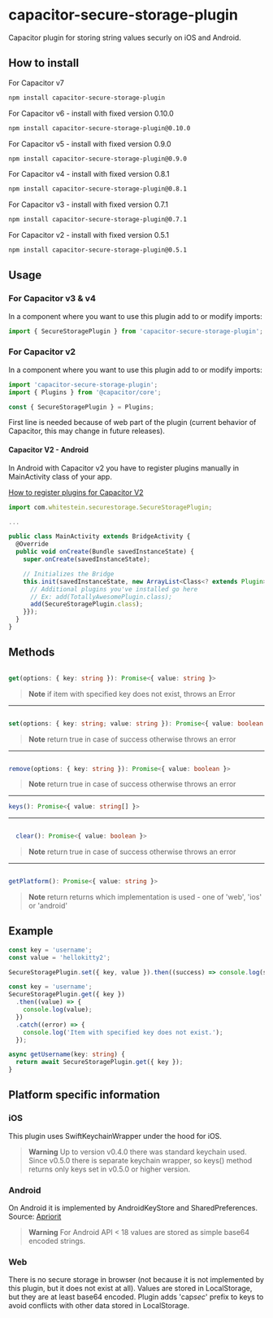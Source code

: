 # capacitor-secure-storage-plugin

Capacitor plugin for storing string values securly on iOS and Android.

## How to install

For Capacitor v7

```bash
npm install capacitor-secure-storage-plugin
```

For Capacitor v6 - install with fixed version 0.10.0

```bash
npm install capacitor-secure-storage-plugin@0.10.0
```

For Capacitor v5 - install with fixed version 0.9.0

```bash
npm install capacitor-secure-storage-plugin@0.9.0
```

For Capacitor v4 - install with fixed version 0.8.1

```bash
npm install capacitor-secure-storage-plugin@0.8.1
```

For Capacitor v3 - install with fixed version 0.7.1

```bash
npm install capacitor-secure-storage-plugin@0.7.1
```

For Capacitor v2 - install with fixed version 0.5.1

```bash
npm install capacitor-secure-storage-plugin@0.5.1
```

## Usage

### For Capacitor v3 & v4

In a component where you want to use this plugin add to or modify imports:

```jsx
import { SecureStoragePlugin } from 'capacitor-secure-storage-plugin';
```

### For Capacitor v2

In a component where you want to use this plugin add to or modify imports:

```jsx
import 'capacitor-secure-storage-plugin';
import { Plugins } from '@capacitor/core';

const { SecureStoragePlugin } = Plugins;
```

First line is needed because of web part of the plugin (current behavior of Capacitor, this may change in future releases).

#### Capacitor V2 - Android

In Android with Capacitor v2 you have to register plugins manually in MainActivity class of your app.

[How to register plugins for Capacitor V2](https://capacitorjs.com/docs/v2/plugins/android#export-to-capacitor)

```ts
import com.whitestein.securestorage.SecureStoragePlugin;

...

public class MainActivity extends BridgeActivity {
  @Override
  public void onCreate(Bundle savedInstanceState) {
    super.onCreate(savedInstanceState);

    // Initializes the Bridge
    this.init(savedInstanceState, new ArrayList<Class<? extends Plugin>>() {{
      // Additional plugins you've installed go here
      // Ex: add(TotallyAwesomePlugin.class);
      add(SecureStoragePlugin.class);
    }});
  }
}
```

## Methods

```ts

get(options: { key: string }): Promise<{ value: string }>

```

> **Note**
> if item with specified key does not exist, throws an Error

---

```ts

set(options: { key: string; value: string }): Promise<{ value: boolean }>

```

> **Note**
> return true in case of success otherwise throws an error

---

```ts

remove(options: { key: string }): Promise<{ value: boolean }>

```

> **Note**
> return true in case of success otherwise throws an error

---

```ts
keys(): Promise<{ value: string[] }>
```

---

```ts

  clear(): Promise<{ value: boolean }>

```

> **Note**
> return true in case of success otherwise throws an error

---

```ts

getPlatform(): Promise<{ value: string }>

```

> **Note**
> return returns which implementation is used - one of 'web', 'ios' or 'android'

## Example

```ts
const key = 'username';
const value = 'hellokitty2';

SecureStoragePlugin.set({ key, value }).then((success) => console.log(success));
```

```ts
const key = 'username';
SecureStoragePlugin.get({ key })
  .then((value) => {
    console.log(value);
  })
  .catch((error) => {
    console.log('Item with specified key does not exist.');
  });
```

```ts
async getUsername(key: string) {
  return await SecureStoragePlugin.get({ key });
}
```

## Platform specific information

### iOS

This plugin uses SwiftKeychainWrapper under the hood for iOS.

> **Warning**
> Up to version v0.4.0 there was standard keychain used. Since v0.5.0 there is separate keychain wrapper, so keys() method returns only keys set in v0.5.0 or higher version.

### Android

On Android it is implemented by AndroidKeyStore and SharedPreferences. Source: [Apriorit](https://www.apriorit.com/dev-blog/432-using-androidkeystore)

> **Warning**
> For Android API < 18 values are stored as simple base64 encoded strings.

### Web

There is no secure storage in browser (not because it is not implemented by this plugin, but it does not exist at all). Values are stored in LocalStorage, but they are at least base64 encoded. Plugin adds 'cap*sec*' prefix to keys to avoid conflicts with other data stored in LocalStorage.
